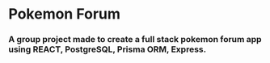 # Pokemon Forum
### A group project made to create a full stack pokemon forum app using REACT, PostgreSQL, Prisma ORM, Express.
